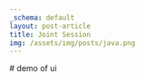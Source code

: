 ```yaml
---
_schema: default
layout: post-article
title: Joint Session
img: /assets/img/posts/java.png
---
```

\# demo of ui